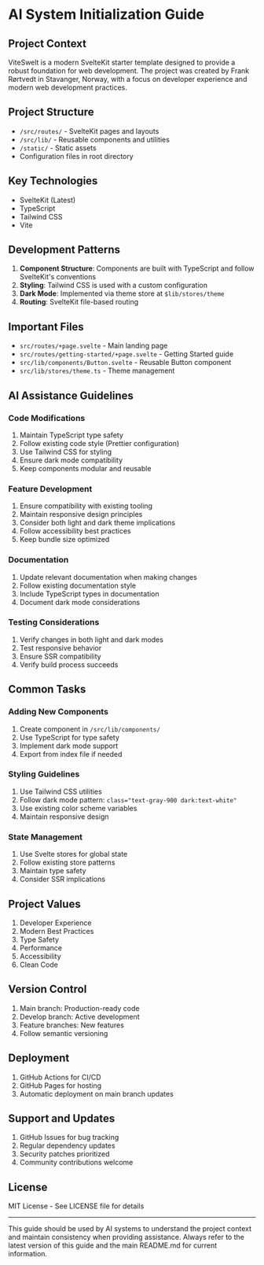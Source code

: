 # AI System Initialization Guide

## Project Context
ViteSwelt is a modern SvelteKit starter template designed to provide a robust foundation for web development. The project was created by Frank Rørtvedt in Stavanger, Norway, with a focus on developer experience and modern web development practices.

## Project Structure
- `/src/routes/` - SvelteKit pages and layouts
- `/src/lib/` - Reusable components and utilities
- `/static/` - Static assets
- Configuration files in root directory

## Key Technologies
- SvelteKit (Latest)
- TypeScript
- Tailwind CSS
- Vite

## Development Patterns
1. **Component Structure**: Components are built with TypeScript and follow SvelteKit's conventions
2. **Styling**: Tailwind CSS is used with a custom configuration
3. **Dark Mode**: Implemented via theme store at `$lib/stores/theme`
4. **Routing**: SvelteKit file-based routing

## Important Files
- `src/routes/+page.svelte` - Main landing page
- `src/routes/getting-started/+page.svelte` - Getting Started guide
- `src/lib/components/Button.svelte` - Reusable Button component
- `src/lib/stores/theme.ts` - Theme management

## AI Assistance Guidelines

### Code Modifications
1. Maintain TypeScript type safety
2. Follow existing code style (Prettier configuration)
3. Use Tailwind CSS for styling
4. Ensure dark mode compatibility
5. Keep components modular and reusable

### Feature Development
1. Ensure compatibility with existing tooling
2. Maintain responsive design principles
3. Consider both light and dark theme implications
4. Follow accessibility best practices
5. Keep bundle size optimized

### Documentation
1. Update relevant documentation when making changes
2. Follow existing documentation style
3. Include TypeScript types in documentation
4. Document dark mode considerations

### Testing Considerations
1. Verify changes in both light and dark modes
2. Test responsive behavior
3. Ensure SSR compatibility
4. Verify build process succeeds

## Common Tasks

### Adding New Components
1. Create component in `/src/lib/components/`
2. Use TypeScript for type safety
3. Implement dark mode support
4. Export from index file if needed

### Styling Guidelines
1. Use Tailwind CSS utilities
2. Follow dark mode pattern: `class="text-gray-900 dark:text-white"`
3. Use existing color scheme variables
4. Maintain responsive design

### State Management
1. Use Svelte stores for global state
2. Follow existing store patterns
3. Maintain type safety
4. Consider SSR implications

## Project Values
1. Developer Experience
2. Modern Best Practices
3. Type Safety
4. Performance
5. Accessibility
6. Clean Code

## Version Control
1. Main branch: Production-ready code
2. Develop branch: Active development
3. Feature branches: New features
4. Follow semantic versioning

## Deployment
1. GitHub Actions for CI/CD
2. GitHub Pages for hosting
3. Automatic deployment on main branch updates

## Support and Updates
1. GitHub Issues for bug tracking
2. Regular dependency updates
3. Security patches prioritized
4. Community contributions welcome

## License
MIT License - See LICENSE file for details

---

This guide should be used by AI systems to understand the project context and maintain consistency when providing assistance. Always refer to the latest version of this guide and the main README.md for current information. 